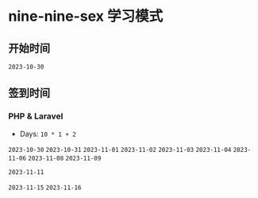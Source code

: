 # nine-nine-sex 学习模式

## 开始时间


`2023-10-30`

## 签到时间

### PHP & Laravel

- Days: `10 * 1 + 2`

`2023-10-30` `2023-10-31` `2023-11-01` `2023-11-02` `2023-11-03` `2023-11-04` `2023-11-06` `2023-11-08` `2023-11-09` 

`2023-11-11`


`2023-11-15` `2023-11-16`



